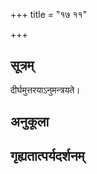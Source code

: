 +++
title = "१७ ११"

+++
## सूत्रम्
दीर्घमुत्तरयाऽनुमन्त्रयते।
## अनुकूला

## गृह्यतात्पर्यदर्शनम्

